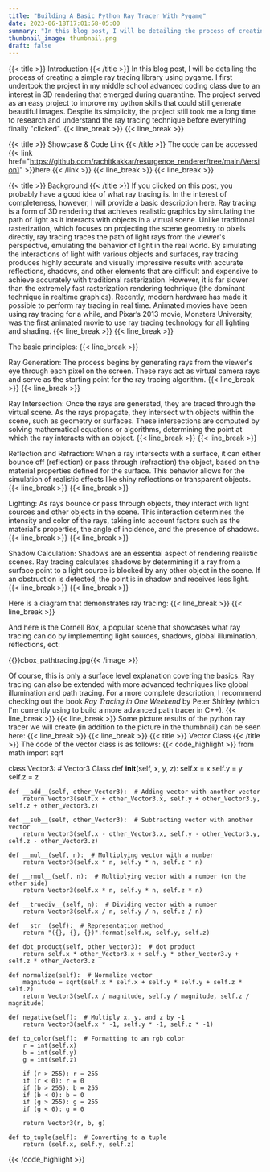 ```yaml
---
title: "Building A Basic Python Ray Tracer With Pygame"
date: 2023-06-18T17:01:58-05:00
summary: "In this blog post, I will be detailing the process of creating a simple ray tracing library using pygame. I first undertook the project in my middle school advanced coding class due to an interest in 3D rendering that emerged during quarantine."
thumbnail_image: thumbnail.png
draft: false
---
```

{{< title >}} Introduction {{< /title >}}
In this blog post, I will be detailing the process of creating a simple ray tracing library using pygame. I first undertook the project in my middle school advanced coding class due to an interest in 3D rendering that emerged during quarantine. The project served as an easy project to improve my python skills that could still generate beautiful images. Despite its simplicity, the project still took me a long time to research and understand the ray tracing technique before everything finally "clicked".
{{< line_break >}}
{{< line_break >}}

{{< title >}} Showcase & Code Link {{< /title >}}
The code can be accessed {{< link href="https://github.com/rachitkakkar/resurgence_renderer/tree/main/Version1" >}}here.{{< /link >}}
{{< line_break >}}
{{< line_break >}}

{{< title >}} Background {{< /title >}}
If you clicked on this post, you probably have a good idea of what ray tracing is. In the interest of completeness, however, I will provide a basic description here. Ray tracing is a form of 3D rendering that achieves realistic graphics by simulating the path of light as it interacts with objects in a virtual scene. Unlike traditional rasterization, which focuses on projecting the scene geometry to pixels directly, ray tracing traces the path of light rays from the viewer's perspective, emulating the behavior of light in the real world. By simulating the interactions of light with various objects and surfaces, ray tracing produces highly accurate and visually impressive results with accurate reflections, shadows, and other elements that are difficult and expensive to achieve accurately with traditional rasterization. However, it is far slower than the extremely fast rasterization rendering technique (the dominant technique in realtime graphics). Recently, modern hardware has made it possible to perform ray tracing in real time. Animated movies have been using ray tracing for a while, and Pixar’s 2013 movie, Monsters University, was the first animated movie to use ray tracing technology for all lighting and shading.
{{< line_break >}}
{{< line_break >}}

The basic principles:
{{< line_break >}}

Ray Generation: The process begins by generating rays from the viewer's eye through each pixel on the screen. These rays act as virtual camera rays and serve as the starting point for the ray tracing algorithm.
{{< line_break >}}
{{< line_break >}}

Ray Intersection: Once the rays are generated, they are traced through the virtual scene. As the rays propagate, they intersect with objects within the scene, such as geometry or surfaces. These intersections are computed by solving mathematical equations or algorithms, determining the point at which the ray interacts with an object.
{{< line_break >}}
{{< line_break >}}

Reflection and Refraction: When a ray intersects with a surface, it can either bounce off (reflection) or pass through (refraction) the object, based on the material properties defined for the surface. This behavior allows for the simulation of realistic effects like shiny reflections or transparent objects.
{{< line_break >}}
{{< line_break >}}

Lighting: As rays bounce or pass through objects, they interact with light sources and other objects in the scene. This interaction determines the intensity and color of the rays, taking into account factors such as the material's properties, the angle of incidence, and the presence of shadows.
{{< line_break >}}
{{< line_break >}}

Shadow Calculation: Shadows are an essential aspect of rendering realistic scenes. Ray tracing calculates shadows by determining if a ray from a surface point to a light source is blocked by any other object in the scene. If an obstruction is detected, the point is in shadow and receives less light.
{{< line_break >}}
{{< line_break >}}

Here is a diagram that demonstrates ray tracing:
{{< line_break >}}
{{< line_break >}}

And here is the Cornell Box, a popular scene that showcases what ray tracing can do by implementing light sources, shadows, global illumination, reflections, ect:

{{<image>}}cbox_pathtracing.jpg{{< /image >}}

Of course, this is only a surface level explanation covering the basics. Ray tracing can also be extended with more advanced techniques like global illumination and path tracing. For a more complete description, I recommend checking out the book *Ray Tracing in One Weekend* by Peter Shirley  (which I'm currently using to build a more advanced path tracer in C++).
{{< line_break >}}
{{< line_break >}}
Some picture results of the python ray tracer we will create (in addition to the picture in the thumbnail) can be seen here:
{{< line_break >}}
{{< line_break >}}
{{< title >}} Vector Class {{< /title >}}
The code of the vector class is as follows:
{{< code_highlight >}}
from math import sqrt

class Vector3:  # Vector3 Class
    def __init__(self, x, y, z):
        self.x = x
        self.y = y
        self.z = z

    def __add__(self, other_Vector3):  # Adding vector with another vector
        return Vector3(self.x + other_Vector3.x, self.y + other_Vector3.y, self.z + other_Vector3.z)

    def __sub__(self, other_Vector3):  # Subtracting vector with another vector
        return Vector3(self.x - other_Vector3.x, self.y - other_Vector3.y, self.z - other_Vector3.z)

    def __mul__(self, n):  # Multiplying vector with a number
        return Vector3(self.x * n, self.y * n, self.z * n)

    def __rmul__(self, n):  # Multiplying vector with a number (on the other side)
        return Vector3(self.x * n, self.y * n, self.z * n)

    def __truediv__(self, n):  # Dividing vector with a number
        return Vector3(self.x / n, self.y / n, self.z / n)

    def __str__(self):  # Representation method
        return "({}, {}, {})".format(self.x, self.y, self.z)

    def dot_product(self, other_Vector3):  # dot product
        return self.x * other_Vector3.x + self.y * other_Vector3.y + self.z * other_Vector3.z

    def normalize(self):  # Normalize vector
        magnitude = sqrt(self.x * self.x + self.y * self.y + self.z * self.z)
        return Vector3(self.x / magnitude, self.y / magnitude, self.z / magnitude)

    def negative(self):  # Multiply x, y, and z by -1
        return Vector3(self.x * -1, self.y * -1, self.z * -1)

    def to_color(self):  # Formatting to an rgb color
        r = int(self.x)
        b = int(self.y)
        g = int(self.z)

        if (r > 255): r = 255
        if (r < 0): r = 0
        if (b > 255): b = 255
        if (b < 0): b = 0
        if (g > 255): g = 255
        if (g < 0): g = 0

        return Vector3(r, b, g)

    def to_tuple(self):  # Converting to a tuple
        return (self.x, self.y, self.z)
{{< /code_highlight >}}